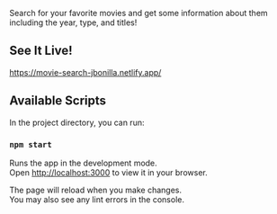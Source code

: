 Search for your favorite movies and get some information about them including the year, type, and titles!

## See It Live!

https://movie-search-jbonilla.netlify.app/

## Available Scripts

In the project directory, you can run:

### `npm start`

Runs the app in the development mode.\
Open [http://localhost:3000](http://localhost:3000) to view it in your browser.

The page will reload when you make changes.\
You may also see any lint errors in the console.


